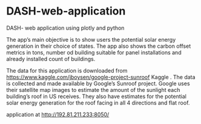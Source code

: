 # DASH-web-application
DASH- web application using plotly and python

The app’s main objective is to show users the potential solar energy generation in their choice of states. The app also shows
the carbon offset metrics in tons, number od building suitable for panel installations and already installed count of buildings.

The data for this application is downloaded from https://www.kaggle.com/jboysen/google-project-sunroof Kaggle . The data
is collected and made available by Google’s Sunroof project. Google uses their satellite map images to estimate the amount
of the sunlight each building’s roof in US receives. They also have estimates for the potential solar energy generation for the roof facing in all 4 directions and flat roof.

application at http://192.81.211.233:8050/ 
